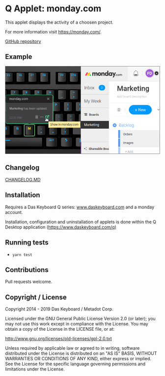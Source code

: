 # Q Applet: monday.com

This applet displays the activity of a choosen project.

For more information visit <https://monday.com/>.

[GitHub repository](https://github.com/daskeyboard/daskeyboard-applet--monday.com)

## Example

![monday on a Das Keyboard Q](assets/image.png "monday applet")

## Changelog

[CHANGELOG.MD](CHANGELOG.md)

## Installation

Requires a Das Keyboard Q series: www.daskeyboard.com and a monday account.

Installation, configuration and uninstallation of applets is done within
the Q Desktop application (<https://www.daskeyboard.com/q)>

## Running tests

- `yarn test`

## Contributions

Pull requests welcome.

## Copyright / License

Copyright 2014 - 2019 Das Keyboard / Metadot Corp.

Licensed under the GNU General Public License Version 2.0 (or later);
you may not use this work except in compliance with the License.
You may obtain a copy of the License in the LICENSE file, or at:

   <http://www.gnu.org/licenses/old-licenses/gpl-2.0.txt>

Unless required by applicable law or agreed to in writing, software
distributed under the License is distributed on an "AS IS" BASIS,
WITHOUT WARRANTIES OR CONDITIONS OF ANY KIND, either express or implied.
See the License for the specific language governing permissions and
limitations under the License.
